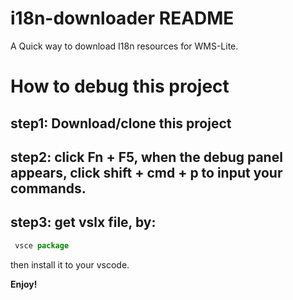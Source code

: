 # i18n-downloader README

A Quick way to download I18n resources for WMS-Lite.

# How to debug this project

## step1: Download/clone this project

## step2: click Fn + F5, when the debug panel appears, click shift + cmd + p to input your commands.

## step3: get vslx file, by:

```js
 vsce package
```

then install it to your vscode.

**Enjoy!**
